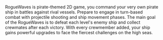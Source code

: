 RogueWaves is pirate-themed 2D game, you command your very own pirate ship in battles against rival vessels. Prepare to engage in turn-based combat with projectile shooting and ship movement phases. The main goal of the RogueWaves is to defeat each level's enemy ship and collect crewmates after each victory. With every crewmember added, your ship gains powerful upgrades to face the fiercest challenges on the high seas.

